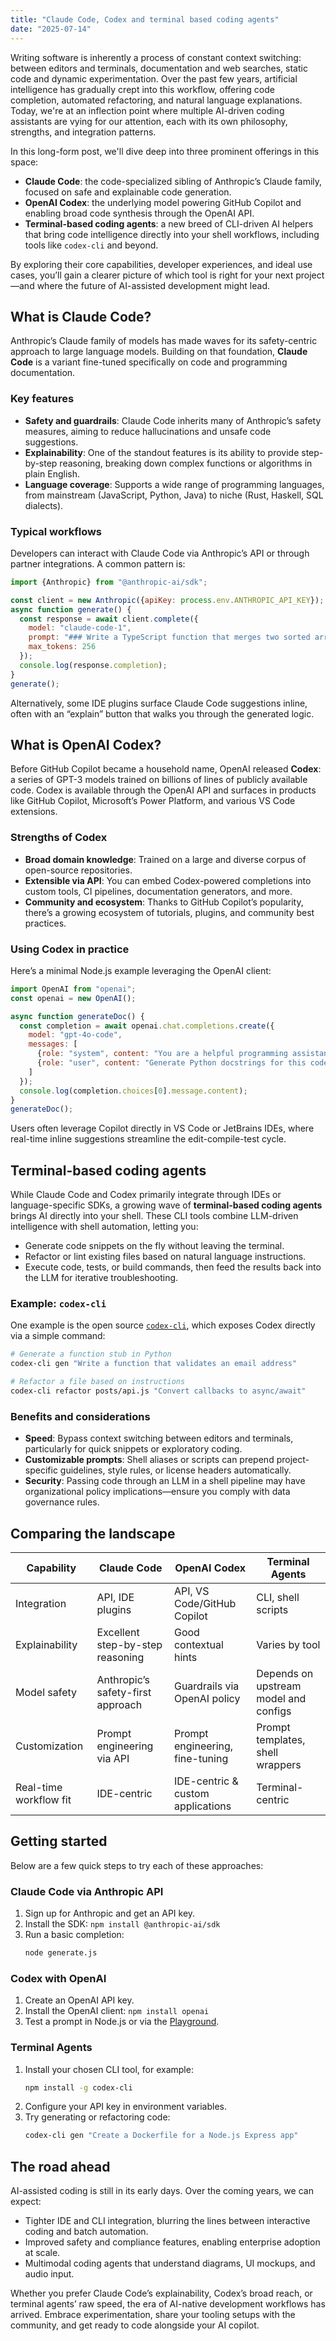 ```yaml
---
title: "Claude Code, Codex and terminal based coding agents"
date: "2025-07-14"
---
```


Writing software is inherently a process of constant context switching: between editors and terminals, documentation and web searches, static code and dynamic experimentation. Over the past few years, artificial intelligence has gradually crept into this workflow, offering code completion, automated refactoring, and natural language explanations. Today, we're at an inflection point where multiple AI-driven coding assistants are vying for our attention, each with its own philosophy, strengths, and integration patterns.

In this long-form post, we'll dive deep into three prominent offerings in this space:

- **Claude Code**: the code-specialized sibling of Anthropic’s Claude family, focused on safe and explainable code generation.
- **OpenAI Codex**: the underlying model powering GitHub Copilot and enabling broad code synthesis through the OpenAI API.
- **Terminal-based coding agents**: a new breed of CLI-driven AI helpers that bring code intelligence directly into your shell workflows, including tools like `codex-cli` and beyond.

By exploring their core capabilities, developer experiences, and ideal use cases, you’ll gain a clearer picture of which tool is right for your next project—and where the future of AI-assisted development might lead.

## What is Claude Code?

Anthropic’s Claude family of models has made waves for its safety-centric approach to large language models. Building on that foundation, **Claude Code** is a variant fine-tuned specifically on code and programming documentation.

### Key features

- **Safety and guardrails**: Claude Code inherits many of Anthropic’s safety measures, aiming to reduce hallucinations and unsafe code suggestions.
- **Explainability**: One of the standout features is its ability to provide step-by-step reasoning, breaking down complex functions or algorithms in plain English.
- **Language coverage**: Supports a wide range of programming languages, from mainstream (JavaScript, Python, Java) to niche (Rust, Haskell, SQL dialects).

### Typical workflows

Developers can interact with Claude Code via Anthropic’s API or through partner integrations. A common pattern is:

```javascript
import {Anthropic} from "@anthropic-ai/sdk";

const client = new Anthropic({apiKey: process.env.ANTHROPIC_API_KEY});
async function generate() {
  const response = await client.complete({
    model: "claude-code-1",
    prompt: "### Write a TypeScript function that merges two sorted arrays",
    max_tokens: 256
  });
  console.log(response.completion);
}
generate();
```

Alternatively, some IDE plugins surface Claude Code suggestions inline, often with an “explain” button that walks you through the generated logic.

## What is OpenAI Codex?

Before GitHub Copilot became a household name, OpenAI released **Codex**: a series of GPT-3 models trained on billions of lines of publicly available code. Codex is available through the OpenAI API and surfaces in products like GitHub Copilot, Microsoft’s Power Platform, and various VS Code extensions.

### Strengths of Codex

- **Broad domain knowledge**: Trained on a large and diverse corpus of open-source repositories.
- **Extensible via API**: You can embed Codex-powered completions into custom tools, CI pipelines, documentation generators, and more.
- **Community and ecosystem**: Thanks to GitHub Copilot’s popularity, there’s a growing ecosystem of tutorials, plugins, and community best practices.

### Using Codex in practice

Here’s a minimal Node.js example leveraging the OpenAI client:

```javascript
import OpenAI from "openai";
const openai = new OpenAI();

async function generateDoc() {
  const completion = await openai.chat.completions.create({
    model: "gpt-4o-code",
    messages: [
      {role: "system", content: "You are a helpful programming assistant."},
      {role: "user", content: "Generate Python docstrings for this code:\n\n```python\ndef fib(n):\n    ..."}
    ]
  });
  console.log(completion.choices[0].message.content);
}
generateDoc();
```

Users often leverage Copilot directly in VS Code or JetBrains IDEs, where real-time inline suggestions streamline the edit-compile-test cycle.

## Terminal-based coding agents

While Claude Code and Codex primarily integrate through IDEs or language-specific SDKs, a growing wave of **terminal-based coding agents** brings AI directly into your shell. These CLI tools combine LLM-driven intelligence with shell automation, letting you:

- Generate code snippets on the fly without leaving the terminal.
- Refactor or lint existing files based on natural language instructions.
- Execute code, tests, or build commands, then feed the results back into the LLM for iterative troubleshooting.

### Example: `codex-cli`

One example is the open source [`codex-cli`](https://github.com/openai/codex-cli), which exposes Codex directly via a simple command:

```bash
# Generate a function stub in Python
codex-cli gen "Write a function that validates an email address"

# Refactor a file based on instructions
codex-cli refactor posts/api.js "Convert callbacks to async/await"
```

### Benefits and considerations

- **Speed**: Bypass context switching between editors and terminals, particularly for quick snippets or exploratory coding.
- **Customizable prompts**: Shell aliases or scripts can prepend project-specific guidelines, style rules, or license headers automatically.
- **Security**: Passing code through an LLM in a shell pipeline may have organizational policy implications—ensure you comply with data governance rules.

## Comparing the landscape

| Capability              | Claude Code                        | OpenAI Codex                     | Terminal Agents                       |
| ----------------------- | ---------------------------------- | -------------------------------- | ------------------------------------- |
| Integration             | API, IDE plugins                   | API, VS Code/GitHub Copilot      | CLI, shell scripts                    |
| Explainability          | Excellent step-by-step reasoning   | Good contextual hints            | Varies by tool                        |
| Model safety            | Anthropic’s safety-first approach  | Guardrails via OpenAI policy     | Depends on upstream model and configs |
| Customization           | Prompt engineering via API         | Prompt engineering, fine-tuning  | Prompt templates, shell wrappers      |
| Real-time workflow fit  | IDE-centric                        | IDE-centric & custom applications| Terminal-centric                      |

## Getting started

Below are a few quick steps to try each of these approaches:

### Claude Code via Anthropic API

1. Sign up for Anthropic and get an API key.
2. Install the SDK: `npm install @anthropic-ai/sdk`
3. Run a basic completion:
    ```bash
    node generate.js
    ```

### Codex with OpenAI

1. Create an OpenAI API key.
2. Install the OpenAI client: `npm install openai`
3. Test a prompt in Node.js or via the [Playground](https://platform.openai.com/playground).

### Terminal Agents

1. Install your chosen CLI tool, for example:
    ```bash
    npm install -g codex-cli
    ```
2. Configure your API key in environment variables.
3. Try generating or refactoring code:
    ```bash
    codex-cli gen "Create a Dockerfile for a Node.js Express app"
    ```

## The road ahead

AI-assisted coding is still in its early days. Over the coming years, we can expect:

- Tighter IDE and CLI integration, blurring the lines between interactive coding and batch automation.
- Improved safety and compliance features, enabling enterprise adoption at scale.
- Multimodal coding agents that understand diagrams, UI mockups, and audio input.

Whether you prefer Claude Code’s explainability, Codex’s broad reach, or terminal agents’ raw speed, the era of AI-native development workflows has arrived. Embrace experimentation, share your tooling setups with the community, and get ready to code alongside your AI copilot.